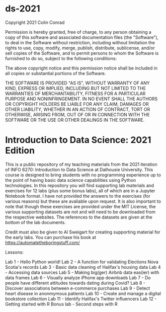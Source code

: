 # ds-2021

Copyright 2021 Colin Conrad

Permission is hereby granted, free of charge, to any person obtaining a copy of this software and associated documentation files (the "Software"), to deal in the Software without restriction, including without limitation the rights to use, copy, modify, merge, publish, distribute, sublicense, and/or sell copies of the Software, and to permit persons to whom the Software is furnished to do so, subject to the following conditions:

The above copyright notice and this permission notice shall be included in all copies or substantial portions of the Software.

THE SOFTWARE IS PROVIDED "AS IS", WITHOUT WARRANTY OF ANY KIND, EXPRESS OR IMPLIED, INCLUDING BUT NOT LIMITED TO THE WARRANTIES OF MERCHANTABILITY, FITNESS FOR A PARTICULAR PURPOSE AND NONINFRINGEMENT. IN NO EVENT SHALL THE AUTHORS OR COPYRIGHT HOLDERS BE LIABLE FOR ANY CLAIM, DAMAGES OR OTHER LIABILITY, WHETHER IN AN ACTION OF CONTRACT, TORT OR OTHERWISE, ARISING FROM, OUT OF OR IN CONNECTION WITH THE SOFTWARE OR THE USE OR OTHER DEALINGS IN THE SOFTWARE.

# Introduction to Data Science: 2021 Edition
This is a public repository of my teaching materials from the 2021 iteration of INFO 6270: Introduction to Data Science at Dalhousie University. This course is designed to bring students with no programming experience up to the point of having basic data science capabilities using Python technologies. In this repository you will find supporting lab materials and exercises for 12 labs (plus some bonus labs), all of which are in a Jupyter Notebook format. I have not provided the answers to the exercises (for various reasons) but these are avaliable upon request. It is also important to note that though these exercises are provided under the MIT License, the various supporting datasets are not and will need to be downloaded from the respective websites. The references to the datasets are given at the bottom of the lab documents.

Credit must also be given to Al Sweigart for creating supporting material for the early labs. You can purchase his book at https://automatetheboringstuff.com/

Lessons:

Lab 1 - Hello Python world!
Lab 2 - A function for validating Elections Nova Scotia's records
Lab 3 - Basic data cleaning of Halifax's housing data
Lab 4 - Accessing data sources
Lab 5 - Making big(ger) Airbnb data eas(ier) with data frames
Lab 6 - Visually analyze iPhone app downloads
Lab 7 - Do people have different attitudes towards dating during Covid?
Lab 8 - Discover associations between e-commerce purchases
Lab 9 - Detect heart disease in anonmymous patients
Lab 10 - Create and manage a digital bookstore collection
Lab 11 - Identify Halifax's Twitter influencers
Lab 12 - Getting started with R
Bonus lab - Second steps with R

